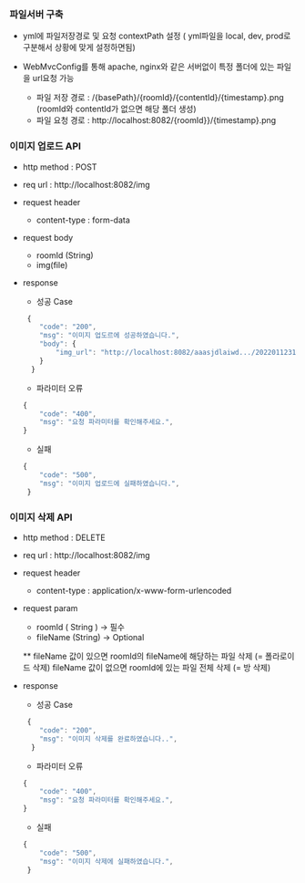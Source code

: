 ### 파일서버 구축

- yml에 파일저장경로 및 요청 contextPath 설정 ( yml파일을 local, dev, prod로 구분해서 상황에 맞게 설정하면됨)
- WebMvcConfig를 통해 apache, nginx와 같은 서버없이 특정 폴더에 있는 파일을 url요청 가능

  - 파일 저장 경로 : /{basePath}/{roomId}/{contentId}/{timestamp}.png (roomId와 contentId가 없으면 해당 폴더 생성)
  - 파일 요청 경로 : http://localhost:8082/{roomId}}/{timestamp}.png

### 이미지 업로드 API
- http method : POST
- req url : http://localhost:8082/img
- request header 
   - content-type : form-data
- request body
   - roomId (String)
   - img(file)
- response 
  - 성공 Case
  ```javascript
   {
      "code": "200",
      "msg": "이미지 업도르에 성공하였습니다.",
      "body": {
          "img_url": "http://localhost:8082/aaasjdlaiwd.../20220112312353.png"
      }
    }
  ```    
  
  - 파라미터 오류
  ```javascript
  {
      "code": "400",
      "msg": "요청 파라미터를 확인해주세요.",
  }
  ```
   
   - 실패
  ```javascript
  {
      "code": "500",
      "msg": "이미지 업로드에 실패하였습니다.",
   }
  ```

### 이미지 삭제 API
- http method : DELETE
- req url : http://localhost:8082/img
- request header 
   - content-type : application/x-www-form-urlencoded
- request param
   - roomId ( String ) -> 필수
   - fileName (String) -> Optional

  ** fileName 값이 있으면 roomId의 fileName에 해당하는 파일 삭제 (= 폴라로이드 삭제)
     fileName 값이 없으면 roomId에 있는 파일 전체 삭제 (= 방 삭제)
- response 
  - 성공 Case
  ```javascript
   {
      "code": "200",
      "msg": "이미지 삭제를 완료하였습니다..",
    }
  ```    
  
  - 파라미터 오류
  ```javascript
  {
      "code": "400",
      "msg": "요청 파라미터를 확인해주세요.",
  }
  ```
   
   - 실패
  ```javascript
  {
      "code": "500",
      "msg": "이미지 삭제에 실패하였습니다.",
   }
  ```
